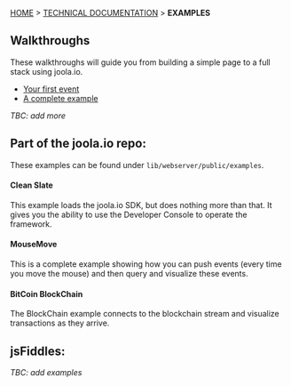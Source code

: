 [HOME](Home) > [TECHNICAL DOCUMENTATION](technical-documentation) > **EXAMPLES**

## Walkthroughs
These walkthroughs will guide you from building a simple page to a full stack using joola.io.

- [Your first event](your-first-event)
- [A complete example](a-complete-example)

*TBC: add more*

## Part of the joola.io repo:
These examples can be found under `lib/webserver/public/examples`.

#### Clean Slate
This example loads the joola.io SDK, but does nothing more than that. It gives you the ability to use the Developer Console to 
 operate the framework.
 
#### MouseMove
This is a complete example showing how you can push events (every time you move the mouse) and then query and visualize these events.

#### BitCoin BlockChain
The BlockChain example connects to the blockchain stream and visualize transactions as they arrive.


## jsFiddles:
 
*TBC: add examples*
 